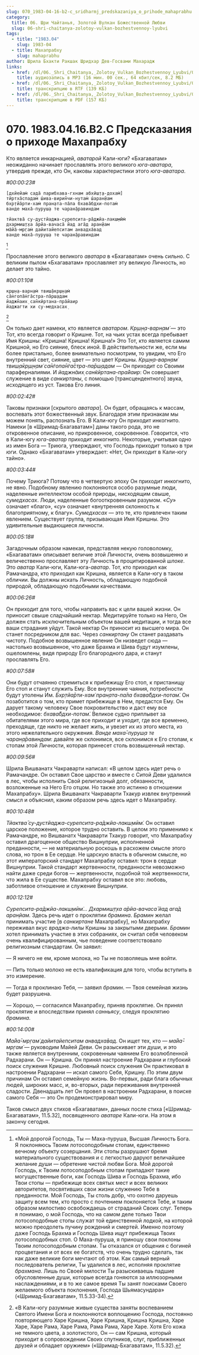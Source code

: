 ```yaml
---
slug: 070_1983-04-16-b2-c_sridharmj_predskazaniya_o_prihode_mahaprabhu
category:
  title: 06. Шри Чайтанья, Золотой Вулкан Божественной Любви
  slug: 06-shri-chaitanya-zolotoy-vulkan-bozhestvennoy-lyubvi
tags:
  - title: "1983.04"
    slug: 1983-04
  - title: Махапрабху
    slug: mahaprabhu
author: Шрила Бхакти Ракшак Шридхар Дев-Госвами Махарадж
links:
  - href: /dl/06._Shri_Chaitanya,_Zolotoy_Vulkan_Bozhestvennoy_Lyubvi/070_1983.04.16.B2.C_SridharMj_Predskazaniya_o_prihode_Mahaprabhu.mp3
    title: аудиозапись в MP3 (16 мин. 00 сек., 64 кбит/сек, 8.2 МБ)
  - href: /dl/06._Shri_Chaitanya,_Zolotoy_Vulkan_Bozhestvennoy_Lyubvi/070_1983.04.16.B2.C_SridharMj_Predskazaniya_o_prihode_Mahaprabhu.rtf
    title: транскрипцию в RTF (139 КБ)
  - href: /dl/06._Shri_Chaitanya,_Zolotoy_Vulkan_Bozhestvennoy_Lyubvi/070_1983.04.16.B2.C_SridharMj_Predskazaniya_o_prihode_Mahaprabhu.pdf
    title: транскрипцию в PDF (157 КБ)
---
```


# 070. 1983.04.16.B2.С Предсказания о приходе Махапрабху

Кто является инкарнацией, *аватарой* Кали-юги? «Бхагаватам» неожиданно начинает прославлять этого великого *юга-аватара*, утвердив прежде, кто Он, каковы характеристики этого *юга-аватара*.

*#00:00:23#*

    [дхйейам̇ сада̄ парибхава-гхнам абхӣш̣т̣а-дохам̇]
    тӣртха̄спадам̇ ш́ива-вирин̃чи-нутам̇ ш́аран̣йам
    бхр̣тйа̄рти-хам̇ пран̣ата-па̄ла бхава̄бдхи-потам̇
    ванде маха̄-пуруш̣а те чаран̣а̄равиндам

    тйактва̄ су-дустйаджа-сурепсита-ра̄джйа-лакш̣мӣм̇
    дхармиш̣т̣ха а̄рйа-вачаса̄ йад ага̄д аран̣йам
    ма̄йа̄-мр̣гам̇ дайитайепситам анвадха̄вад
    ванде маха̄-пуруш̣а те чаран̣а̄равиндам
[^_ftn1]

Прославление этого великого *аватара* в «Бхагаватам» очень сильно. С великим пылом «Бхагаватам» прославляет эту великую Личность, но делает это тайно.

*#00:01:10#*

    кр̣ш̣н̣а-варн̣ам̇ твиш̣а̄кр̣ш̣н̣ам̇
    са̄н̇гопа̄н̇га̄стра-па̄рш̣адам
    йаджн̃аих̣ сан̃кӣртана-пра̄йаир
    йаджагти хи су-медхасах̣
[^_ftn2]

Он только дает намеки, кто является *аватаром*. *Кр̣ш̣н̣а-варн̣ам̇* — это Тот, кто всегда говорит о Кришне. Тот, на чьих устах всегда пребывает Имя Кришны: «Кришна! Кришна! Кришна!» Это Тот, кто является самим Кришной, но Его сияние, блеск иной. В действительности же, если мы более пристально, более внимательно посмотрим, то увидим, что Его внутренний свет, сияние, цвет — это цвет Кришны. *Кр̣ш̣н̣а-варн̣ам̇ твиш̣а̄кр̣ш̣н̣ам̇ са̄н̇гопа̄н̇га̄стра-па̄рш̣адам* — Он приходит со Своими параферналиями. И *йаджн̃аих̣ сан̃кӣртана-пра̄йаир*: Он совершает служение в виде *санкиртаны*, с помощью [трансцендентного] звука, исходящего из уст. Такова Его линия.

*#00:02:42#*

Таковы признаки [скрытого *аватара*]. Он будет, обращаясь к массам, воспевать этот божественный звук. Благодаря этим признакам мы можем понять, распознать Его. В Кали-югу Он приходит инкогнито. Намеки [в «Шримад-Бхагаватам»] даны такого рода, это не откровенное описание, но прикровенное, сокровенное. Говорится, что в Кали-югу *юга-аватар* приходит инкогнито. Некоторые, учитывая одно из имен Бога — Триюга, утверждают, что Господь приходит только в три *юги*. Однако «Бхагаватам» утверждает: «Нет, Он приходит в Кали-югу тайно».

*#00:03:44#*

Почему Триюга? Потому что в четвертую эпоху Он приходит инкогнито, не явно. Подобному явлению поклоняются особо разумные люди, наделенные интеллектом особой природы, нисходящим свыше, *сумедхасах*. Люди, наделенные богооткровенным разумом. «*Су*» означает «благо», «*су*» означает «внутренняя склонность к благоприятному, к благу». *Сумедхасах* — это те, кто привлечен таким явлением. Существует группа, призывающая Имя Кришны. Это удивительные выдающиеся личности.

*#00:05:18#*

Загадочным образом намекая, представляя некую головоломку, «Бхагаватам» описывает величие этой Личности, очень возвышенно и величественно прославляет эту Личность в процитированной *шлоке*. Это *аватар* Кали-юги, Кали-юга-*аватар*. Тот, кто приходил как Рамачандра, кто приходил как Кришна, является в Кали-югу в таком обличии. Вы должны искать Личность, обладающую подобной природой, обладающую подобными качествами.

*#00:06:26#*

Он приходит для того, чтобы направить вас к цели вашей жизни. Он приносит свыше сладчайший нектар. Медитируйте только на Него, Он должен стать исключительным объектом вашей медитации, и тогда все ваши страдания уйдут. Такой нектар Он приносит из высшего мира. Он станет посредником для вас. Через *санкиртану* Он станет раздавать чистоту. Подобное возвышенное явление Он низведет сюда — настолько возвышенное, что даже Брахма и Шива будут изумлены, ошеломлены, видя природу Его благородного дара, и станут прославлять Его.

*#00:07:58#*

Они будут отчаянно стремиться к прибежищу Его стоп, к пристанищу Его стоп и станут служить Ему. Все внутренние чаяния, потребности будут утолены Им. *Бхр̣тйа̄рти-хам̇ пран̣ата-па̄ла бхава̄бдхи-потам̇*. Он позаботится о том, кто примет прибежище в Нем, предастся Ему. Он дарует такому человеку Свое покровительство и даст ему все необходимое: *бхава̄бдхи-потам̇*. Великое судно приплывет за обитателями этого мира, где все приходит и уходит, где все временно, преходяще, где никто не желает жить, и увезет их из этого места, из этого нежелательного окружения. *Ванде маха̄-пуруш̣а те чаран̣а̄равиндам*: давайте же склонимся, все склонимся к Его стопам, к стопам этой Личности, которая принесет столь возвышенный нектар.

*#00:09:56#*

Шрила Вишванатх Чакраварти написал: «В целом здесь идет речь о Рамачандре. Он оставил Свое царство и вместе с Ситой Деви удалился в лес, чтобы исполнить Свой религиозный долг, обязанности, возложенные на Него Его отцом. Но также это истинно в отношении Махапрабху». Шрила Вишванатх Чакраварти Тхакур извлек внутренний смысл и объяснил, каким образом речь здесь идет о Махапрабху.

*#00:10:48#*

*Тйактва̄ су-дустйаджа-сурепсита-ра̄джйа-лакш̣мӣм̇.* Он оставил царское положение, которое трудно оставить. В целом это применимо к Рамачандре, но Вишванатх Чакраварти Тхакур говорит, что Махапрабху оставил драгоценное общество Вишнуприи, исполненной преданности, — не материальную роскошь в расхожем смысле этого слова, но трон в Ее сердце. Не царскую власть в обычном смысле, но этот императорский стандарт Махапрабху оставил: трон в сердце Вишнуприи. Такой стандарт жертвенности, преданности невозможно найти даже среди богов — жертвенности, подобной той жертвенности, что жила в Ее существе. Махапрабху оставил все это: любовь, заботливое отношение и служение Вишнуприи.

*#00:12:12#*

*Сурепсита-ра̄джйа-лакш̣мӣм̇… Дхармиш̣т̣ха а̄рйа-вачаса̄ йад ага̄д аран̣йам.* Здесь речь идет о проклятии *брамина*. *Брамин* желал принимать участие [в *санкиртане* Махапрабху], но Махапрабху переживал вкус *враджа-лилы* Кришны за закрытыми дверьми. *Брамин* хотел принимать участие в этих собраниях, он считал себя человеком очень квалифицированным, чье поведение соответствовало религиозным стандартам. Он заявил:

— Я ничего не ем, кроме молока, но Ты не позволяешь мне войти.

— Пить только молоко не есть квалификация для того, чтобы вступить в это измерение.

— Тогда я проклинаю Тебя, — заявил *брамин*. — Твоя семейная жизнь будет разрушена.

— Хорошо, — согласился Махапрабху, приняв проклятие. Он принял проклятие и впоследствии принял *санньясу*, следуя проклятию *брамина*.

*#00:14:00#*

*Ма̄йа̄-мр̣гам̇ дайитайепситам анвадха̄вад*. Он ищет тех, кто — *ма̄йа̄-мр̣гам̇* — руководим Майей Деви. Он разыскивает эти души, и это также является внутренним, сокровенным чаянием Его возлюбленной Радхарани. Он — Кришна. Он принял настроение Радхарани и глубокий поиск служения Кришне. Любовный поиск служения Он практиковал в настроении Радхарани — искал самого Себя, Кришну. По этим двум причинам Он оставил семейную жизнь. Во-первых, ради блага обычных людей, широких масс, и, во-вторых, ради переживания внутренней сладости. Двенадцать лет Он провел в настроении Радхарани, в поиске самого Себя — это Он продемонстрировал миру.

Таков смысл двух стихов «Бхагаватам», данных после стиха [«Шримад-Бхагаватам», 11.5.32], посвященного *аватаре* Кали-юги. На этом я закончу сегодня.



[^_ftn1]: «Мой дорогой Господь, Ты — Маха-пуруша, Высшая Личность Бога. Я поклоняюсь Твоим лотосоподобным стопам, единственно вечному объекту созерцания. Эти стопы разрушают бремя материального существования и с легкостью даруют величайшее желание души — обретение чистой любви Бога. Мой дорогой Господь, к Твоим лотосоподобным стопам припадают такие могущественные боги, как Господь Шива и Господь Брахма, ибо Твои стопы — прибежище всех святых мест и всех великих авторитетов, посвятивших свои жизни служению Тебе в преданности. Мой Господь, Ты столь добр, что охотно даруешь защиту всем тем, кто просто с почтением поклоняется Тебе, и таким образом милостиво освобождаешь от страданий Своих слуг. Теперь я понимаю, о мой Господь, что на самом деле только Твои лотосоподобные стопы служат той единственной лодкой, на которой можно преодолеть пучину рождений и смертей. Именно поэтому даже Господь Брахма и Господь Шива ищут прибежища Твоих лотосоподобных стоп. О Маха-пуруша, я приношу свои поклоны Твоим лотосоподобным стопам. Ты отказался от общения с богиней процветания и от всех ее богатств, что очень трудно сделать, так как даже великие боги мечтают об этом. Как самый верный последователь религии, Ты удалился в лес, исполняя проклятие *брахмана*. Лишь по Своей милости Ты разыскиваешь падшие обусловленные души, которые всегда гоняются за иллюзорными наслаждениями, и в то же самое время Ты занят поисками Своего желаемого объекта поклонения, Господа Шьямасундара» («Шримад-Бхагаватам», 11.5.33-34).

[^_ftn2]: «В Кали-югу разумные живые существа заняты воспеванием Святого Имени Бога и поклоняются воплощению Господа, постоянно повторяющего Харе Кришна, Харе Кришна, Кришна Кришна, Харе Харе, Харе Рама, Харе Рама, Рама Рама, Харе Харе. Хотя Его кожа не темного цвета, а золотистого, Он — сам Кришна, который приходит в сопровождении Своих спутников, слуг, приближенных друзей и обладает оружием» («Шримад-Бхагаватам», 11.5.32).

